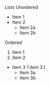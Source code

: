 Lists
Unordered

* Item 1
* Item 2
  * Item 2a
  * Item 2b

Ordered

1. Item 1
2. Item 2
* Item 3
    1 item 3.1
   * Item 3a
   * Item 3b

